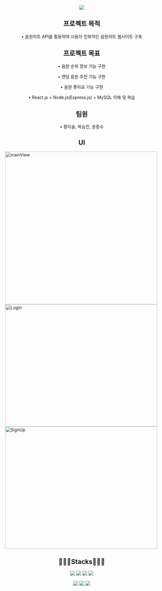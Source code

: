 <p align="center">
<img src="https://capsule-render.vercel.app/api?type=venom&height=100&text=Music%20Chart%20Site&fontSize=70&color=0:8871e5,100:b678c4&stroke=b678c4">
</p>

<h2 align="center">프로젝트 목적</h2>
<p align="center" > • 음원차트 API를 활용하여 사용자 친화적인 음원차트 웹사이트 구축</p>


<h2 align="center">프로젝트 목표</h2>
<p align="center" > • 음원 순위 정보 기능 구현</p>
<p align="center" > • 랜덤 음원 추천 기능 구현</p>
<p align="center" > • 음원 좋아요 기능 구현</p>
<p align="center" > • React.js + Node.js(Express.js) + MySQL 이해 및 복습</p>


<h2 align="center">팀원</h2>
<p align="center" > • 황이솔, 박승진, 윤종수</p>


<h2 align="center">UI</h2>
<img width="500" height="500" alt="mainView" src="https://github.com/user-attachments/assets/4d959266-8f9e-4d14-8c04-4c4fb4c34a45" />
<img width="500" height="400" alt="Login" src="https://github.com/user-attachments/assets/bdc8acd3-e300-4f61-8529-49a315d05d25" />
<img width="500" height="400" alt="SignUp" src="https://github.com/user-attachments/assets/df20ec28-4830-4a26-8dac-8ef9c427f366" />


<h2 align="center"> 🧑🏻‍💻Stacks🧑🏻‍💻 </h2>
<p align="center" display=" inline">
<img src = "https://img.shields.io/badge/HTML5-E34F26?style=for-the-badge&logo=html5&logoColor=white">
<img src = "https://img.shields.io/badge/CSS3-1572B6?style=for-the-badge&logo=css3&logoColor=white">
<img src = "https://img.shields.io/badge/Bootstrap-563D7C?style=for-the-badge&logo=bootstrap&logoColor=white">
<img src = "https://img.shields.io/badge/JavaScript-F7DF1E?style=for-the-badge&logo=JavaScript&logoColor=white">
</p>
<p align="center" display=" inline">
<img src = "https://img.shields.io/badge/React-20232A?style=for-the-badge&logo=react&logoColor=61DAFB">
<img src = "https://img.shields.io/badge/Node.js-43853D?style=for-the-badge&logo=node.js&logoColor=white">
<img src = "https://img.shields.io/badge/MySQL-005C84?style=for-the-badge&logo=mysql&logoColor=white">
</p>


